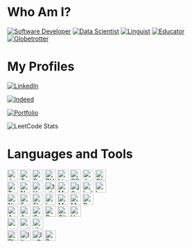 # Who Am I?
[![Software Developer](https://img.shields.io/badge/Software_Developer-0a7064?style=for-the-badge&logo=visualstudiocode&logoColor=white)](#)
[![Data Scientist](https://img.shields.io/badge/Data_Scientist-0b354a?style=for-the-badge&logo=jupyter&logoColor=white)](#)
[![Linguist](https://img.shields.io/badge/Linguist-700a1b?style=for-the-badge&logo=duolingo&logoColor=white)](#)
[![Educator](https://img.shields.io/badge/Educator-70530a?style=for-the-badge&logo=googleclassroom&logoColor=white)](#)
[![Globetrotter](https://img.shields.io/badge/Globetrotter-3b700a?style=for-the-badge&logo=unitedairlines&logoColor=white)](#)



# My Profiles
[![LinkedIn](https://img.shields.io/badge/Profile-LinkedIn-0077B5?style=for-the-badge&logo=linkedin&logoColor=white)](https://linkedin.com/in/tsoithomas)

[![Indeed](https://img.shields.io/badge/Profile-Indeed-2557a7?style=for-the-badge&logo=Indeed&logoColor=white)](https://profile.indeed.com/p/waichuenthomast-gkp5xsp)

[![Portfolio](https://img.shields.io/badge/Portfolio-tsoi.work-8225a7?style=for-the-badge&logo=wordpress&logoColor=white)](https://tsoi.work)

![LeetCode Stats](https://leetcard.jacoblin.cool/thomastsoi?theme=dark&font=Fauna%20One&ext=contest)

# Languages and Tools

<div>
  <img alt="JavaScript" src="https://img.shields.io/badge/-JavaScript-007ACC?style=flat-square&logo=javascript&logoColor=white" height="25" />
  <img alt="TypeScript" src="https://img.shields.io/badge/-TypeScript-007ACC?style=flat-square&logo=typescript&logoColor=white" height="25" />
  <img alt="Python" src="https://img.shields.io/badge/-Python-43853d?style=flat-square&logo=Python&logoColor=white" height="25" />
  <img alt="PHP" src="https://img.shields.io/badge/-PHP-43853d?style=flat-square&logo=php&logoColor=white" height="25" />
  <img alt="html5" src="https://img.shields.io/badge/-HTML5-E34F26?style=flat-square&logo=html5&logoColor=white" height="25" />
  <img alt="CSS3" src="https://img.shields.io/badge/-CSS3-E34F26?style=flat-square&logo=css3&logoColor=white" height="25" />
  <img alt="Java" src="https://img.shields.io/badge/-Java-E34F26?style=flat-square&logo=android&logoColor=white" height="25" />
  <img alt="Objective-C" src="https://img.shields.io/badge/-Objective--C-E34F26?style=flat-square&logo=apple&logoColor=white" height="25" />
</div>
<div>
  <img alt="React" src="https://img.shields.io/badge/-React-43853d?style=flat-square&logo=react&logoColor=white" height="25" />
  <img alt="Next.js" src="https://img.shields.io/badge/-Next.js-43853d?style=flat-square&logo=nextdotjs&logoColor=white" height="25" />
  <img alt="Vue.js" src="https://img.shields.io/badge/-Vue.js-43853d?style=flat-square&logo=vuedotjs&logoColor=white" height="25" />
  <img alt="tailwind" src="https://img.shields.io/badge/-tailwind-45b8d8?style=flat-square&logo=tailwindcss&logoColor=white" height="25" />
  <img alt="Mantine" src="https://img.shields.io/badge/-Mantine-45b8d8?style=flat-square&logo=react&logoColor=white" height="25" />
  <img alt="jQuery" src="https://img.shields.io/badge/-jQuery-45b8d8?style=flat-square&logo=Node.js&logoColor=white" height="25" />
  <img alt="bulma" src="https://img.shields.io/badge/-bulma-45b8d8?style=flat-square&logo=bulma&logoColor=white" height="25" />
  <img alt="bootstrap" src="https://img.shields.io/badge/-bootstrap-45b8d8?style=flat-square&logo=bootstrap&logoColor=white" height="25" />
</div>
<div>
  <img alt="Node.js" src="https://img.shields.io/badge/-Node.js-430098?style=flat-square&logo=Node.js&logoColor=white" height="25" />
  <img alt="Express" src="https://img.shields.io/badge/-Express-430098?style=flat-square&logo=express&logoColor=white" height="25" />
  <img alt="Flask" src="https://img.shields.io/badge/-Flask-430098?style=flat-square&logo=Flask&logoColor=white" height="25" />
  <img alt="Laravel" src="https://img.shields.io/badge/-Laravel-430098?style=flat-square&logo=Laravel&logoColor=white" height="25" />
  <img alt="MySQL" src="https://img.shields.io/badge/-MySQL-b50961?style=flat-square&logo=MySQL&logoColor=white" height="25" />
  <img alt="MongoDB" src="https://img.shields.io/badge/-MongoDB-b50961?style=flat-square&logo=MongoDB&logoColor=white" height="25" />
  <img alt="Redis" src="https://img.shields.io/badge/-Redis-b50961?style=flat-square&logo=Redis&logoColor=white" height="25" />
</div>
<div>
  <img alt="Azure" src="https://img.shields.io/badge/-Azure-1a73e8?style=flat-square&logo=microsoftazure&logoColor=white" height="25" />
  <img alt="AWS" src="https://img.shields.io/badge/-AWS-1a73e8?style=flat-square&logo=amazonaws&logoColor=white" height="25" />
  <img alt="Google Cloud Platform" src="https://img.shields.io/badge/-Google_Cloud_Platform-1a73e8?style=flat-square&logo=google-cloud&logoColor=white" height="25" />
  <img alt="Docker" src="https://img.shields.io/badge/-Docker-46a2f1?style=flat-square&logo=docker&logoColor=white" height="25" />
  <img alt="Github" src="https://img.shields.io/badge/-Github_Actions-2088FF?style=flat-square&logo=github-actions&logoColor=white" height="25" />
  <img alt="Heroku" src="https://img.shields.io/badge/-Heroku-430098?style=flat-square&logo=heroku&logoColor=white" height="25" />
</div>
<div>
  <img alt="pandas" src="https://img.shields.io/badge/-pandas-733d11?style=flat-square&logo=pandas&logoColor=white" height="25" />
  <img alt="scikit-learn" src="https://img.shields.io/badge/-scikit--learn-733d11?style=flat-square&logo=scikitlearn&logoColor=white" height="25" />
  <img alt="chartjs" src="https://img.shields.io/badge/-chartjs-733d11?style=flat-square&logo=chartdotjs&logoColor=white" height="25" />
</div>
<div>
  <img alt="Photoshop" src="https://img.shields.io/badge/-Photoshop-43853d?style=flat-square&logo=adobephotoshop&logoColor=white" height="25" />
  <img alt="Illustrator" src="https://img.shields.io/badge/-Illustrator-43853d?style=flat-square&logo=adobeillustrator&logoColor=white" height="25" />
  <img alt="InDesign" src="https://img.shields.io/badge/-InDesign-43853d?style=flat-square&logo=adobeindesign&logoColor=white" height="25" />
  <img alt="PremierePro" src="https://img.shields.io/badge/-Premiere_Pro-43853d?style=flat-square&logo=adobepremierepro&logoColor=white" height="25" />
</div>
